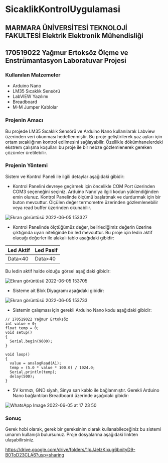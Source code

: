 # SicaklikKontrolUygulamasi

## MARMARA ÜNİVERSİTESİ TEKNOLOJİ FAKULTESİ Elektrik Elektronik Mühendisliği

## 170519022 Yağmur Ertoksöz Ölçme ve Enstrümantasyon Laboratuvar Projesi

### Kullanılan Malzemeler
- Arduino Nano
- LM35 Sıcaklık Sensörü
- LabVIEW Yazılımı
- Breadboard
- M-M Jumper Kablolar

### Projenin Amacı
Bu projede LM35 Sıcaklık Sensörü ve Arduino Nano kullanılarak Labview üzerinden veri okunması hedeflenmiştir.
Bu proje geliştirilerek yaz ayları için ortam sıcaklığının kontrol edilmesini sağlayabilir.
Özellikle dökümhanelerdeki ekstrem çalışma koşulları bu proje ile bir nebze gözlemlenerek gereken çözümler üretilebilir.

### Projenin Yöntemi
Sistem ve Kontrol Paneli ile ilgili detaylar aşağıdaki gibidir:
- Kontrol Panelini devreye geçirmek için öncelikle COM Port üzerinden COM3 seçeneğini seçiniz. Arduino Nano'ya ilgili kodun yüklendiğinden emin olunuz. Kontrol Panelinde ölçümü başlatmak ve durdurmak için bir buton mevcuttur. Ölçülen değer termometre üzerinden gözlemlenebilir veya read buffer üzerinden okunabilir.

![Ekran görüntüsü 2022-06-05 153327](https://user-images.githubusercontent.com/98150341/172052712-fede8c8d-b049-4da7-92d0-12b5cdd6795d.png)

- Kontrol Panelinde ölçtüğümüz değer, belirlediğimiz değerin üzerine çıktığında uyarı niteliğinde bir led mevcuttur. Bu proje için ledin aktif olacağı değerler ile alakalı tablo aşağıdaki gibidir:

| Led Aktif | Led Pasif |
|--|--|
| Data<40 | Data>40 |

Bu ledin aktif halde olduğu görsel aşağıdaki gibidir:

![Ekran görüntüsü 2022-06-05 153705](https://user-images.githubusercontent.com/98150341/172053073-4d6fb9b4-f9fe-40a3-87be-89f560b48ed1.png)

- Sisteme ait Blok Diyagramı aşağıdaki gibidir:

![Ekran görüntüsü 2022-06-05 153733](https://user-images.githubusercontent.com/98150341/172053126-9137b3a0-ee10-41e6-a5bb-f1b10ce774fd.png)

- Sistemin çalışması için gerekli Arduino Nano kodu aşağıdaki gibidir:

```
// 170519022 Yağmur Ertoksöz
int value = 0;
float temp = 0;
void setup()
{
  Serial.begin(9600);
}

void loop()
{
  value = analogRead(A1);
  temp = (5.0 * value * 100.0) / 1024.0;
  Serial.println(temp);
  delay(500);
}
```

- 5V kırmızı, GND siyah, Sinya sarı kablo ile bağlanmıştır. Gerekli Arduino Nano bağlantıları Breadboard üzerinde aşağıdaki gibidir:

![WhatsApp Image 2022-06-05 at 17 23 50](https://user-images.githubusercontent.com/98150341/172055307-ed04e63c-e1c8-4e32-a103-be7c5a0b2a0d.jpeg)

### Sonuç
Gerek hobi olarak, gerek bir gereksinim olarak kullanabileceğiniz bu sistemi umarım kullanışlı bulursunuz. Proje dosyalarına aşağıdaki linkten ulaşabilirsiniz.

https://drive.google.com/drive/folders/1lpJJeIzKixug6bnityD9-B0ToD23CLA6?usp=sharing


